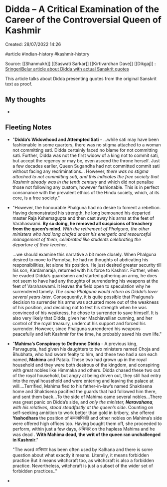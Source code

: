 
# Didda – A Critical Examination of the Career of the Controversial Queen of Kashmir

Created: 28/07/2022 14:26

#article #indian-history #kashmir-history

Source: [[Shanmukh]] [[Saswati Sarkar]] [[Kirtivardhan Dave]] [[Dikgaj]] : [SringeriBelur article about Didda with actual Sanskrit quotes](https://sringeribelur.wordpress.com/didda-a-critical-examination-of-the-career-of-the-controversial-queen-of-kashmir/)

This article talks about Didda presenting quotes from the original Sanskrit text as proof.

## My thoughts
- 

## Fleeting Notes
- "**Didda’s Widowhood and Attempted Sati** - ...while sati may have been fashionable in some quarters, there was no stigma attached to a woman not committing sati. Didda certainly faced no blame for not committing sati. Further, Didda was not the first widow of a king not to commit sati, but accept the regency or may be, even ascend the throne herself. Just a few decades earlier, Queen Sugandha had not committed commit sati without facing any recriminations... However, *there was no stigma attached to not committing sati, and this indicates the free society that Kashmir already was in the tenth century* and which did not penalise those not following any custom, however fashionable. This is in perfect consonance with the prevalent ethics of the Hindu society, which, at its core, is a free society."
- "However, the honourable Phalguna had no desire to foment a rebellion. Having demonstrated his strength, he long bemoaned his departed master Raja Kshemagupta and then cast away his arms at the feet of Varahaswami. **By so doing, he removed all suspicions of treachery from the queen’s mind**. *With the retirement of Phalguna, the other ministers who had long chafed under his energetic and resourceful management of them, celebrated like students celebrating the departure of their teacher*.

   ...we should examine this narrative a bit more closely. When Phalguna desired to move to Parnotsa, he had no thoughts of abdicating his responsibilities, let alone his position. He just desired greater security till his son, Kardamaraja, returned with his force to Kashmir. Further, when he evaded Didda’s guardsmen and started gathering an army, he does not seem to have had any thoughts of surrendering his weapons at the feet of Varahaswami. It leaves the field open to speculation why he surrendered tamely. *The same Phalguna would return as Didda’s lover several years later*. Consequently, it is quite possible that Phalguna’s decision to surrender his arms was actuated more out of the weakness of his position, and deciding not to test his strength when he was convinced of his weakness, he chose to surrender to save himself. It is also very likely that Didda, given her Machiavellian cunning, and her control of the royal treasury, undercut his support and forced his surrender. However, since Phalguna surrendered his weapons peacefully and left Kashmir for the time, he probably saved his own life."
- "**Mahima’s Conspiracy to Dethrone Didda** - A previous king, Parvagupta, had given his daughters to two ministers named Choja and Bhubhata, who had sworn fealty to him, and these two had a son each named, **Mahima** and Patala. These two had grown up in the royal household and they were both desirous of the kingdom, and conspiring with great nobles like Himmaka and others. Didda chased these two out of the royal household, but angry at being driven out, they still had entry into the royal household and were entering and leaving the palace at will....Terrified, Mahima fled to his father-in-law’s named Shaktisena home and Shaktisena pacified the guards that had followed him there, and sent them back...To the side of Mahima came several nobles...There was great panic on Didda’s side, and *only the minister, **Naravahana**, with his relatives, stood steadfastly at the queen’s side*. Counting on self-seeking ambition to work better than gold in bribery, she offered **Yashodhara** the position of कम्पनाधिपति and other nobles on Mahima’s side were offered high offices too. Having bought them off, she proceeded to perform, within just a few days, अभिचार on the hapless Mahima and he was dead . **With Mahima dead, the writ of the queen ran unchallenged in Kashmir**." 
  
   "The word अभिचार has been often used by Kalhana and there is some question about what exactly it means. Literally, it means forbidden practice But it means witchcraft too, as witchcraft is also a forbidden practice. Nevertheless, witchcraft is just a subset of the wider set of forbidden practices.."
- 